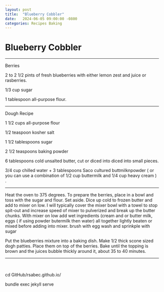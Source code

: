 ```yaml
---
layout: post
title:  "Blueberry Cobbler"
date:   2024-06-05 09:00:00 -0800
categories: Recipes Baking  
---
```


# Blueberry Cobbler
<hr>
Berries

2 to 2 1/2 pints of fresh blueberries with either lemon zest and juice or rasberries.

1/3 cup sugar

1 tablespoon all-purpose flour.
<hr>

Dough Recipe

1 1/2 cups all-purpose flour

1/2 teaspoon kosher salt

1 1/2 tablespoons sugar

2 1/2 teaspoons baking powder

6 tablespoons cold unsalted butter, cut or diced into diced into small pieces.

3/4 cup chilled water + 3 tablespoons Saco cultured buttmilknpowder ( or you can use a combination of 1/2 cup buttermilk and 1/4 cup heavy cream ) .

<hr>

<p>Heat the oven to 375 degrees. To prepare the berries, place in a bowl and toss with the sugar and flour. Set aside.
Dice up cold to frozen butter and add to mixer on low.  I will typically cover the mixer bowl with a towel to stop spit-out and increase speed of mixer to pulverized and break up the butter chunks.  With mixer on low add wet ingredients (cream and or butter milk, eggs ( if using powder butermilk then water) all together lightly beaten or mixed before adding into mixer. brush with egg wash and sprinkple with sugar </p>

<p>Put the blueberries mixture into a baking dish. Make 1/2 thick scone sized dogh patties. Place them on top of the berries. Bake until the topping is brown and the juices bubble thickly around it, about 35 to 40 minutes.</p>

<hr>
<br>

cd GitHub/rsabec.github.io/

bundle exec jekyll serve


[github-pages]: https://pages.github.com/
[jekyll-gh]:   https://github.com/jekyll/jekyll
